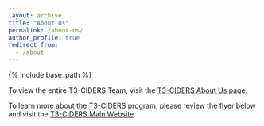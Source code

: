 ```yaml
---
layout: archive
title: "About Us"
permalink: /about-us/
author_profile: true
redirect from:
  - /about
---
```


{% include base_path %}

To view the entire T3-CIDERS Team, visit the [T3-CIDERS About Us page](https://sites.wp.odu.edu/t3-ciders/about-us/).

To learn more about the T3-CIDERS program, please review the flyer below and visit the [T3-CIDERS Main Website](https://sites.wp.odu.edu/t3-ciders/).

<object data="https://lexiluthor05.github.io/Ctrl-Alt-Elite/files/T3-CIDERS-2025-flyer.pdf" type="application/pdf" width="600" height="400"></object>


